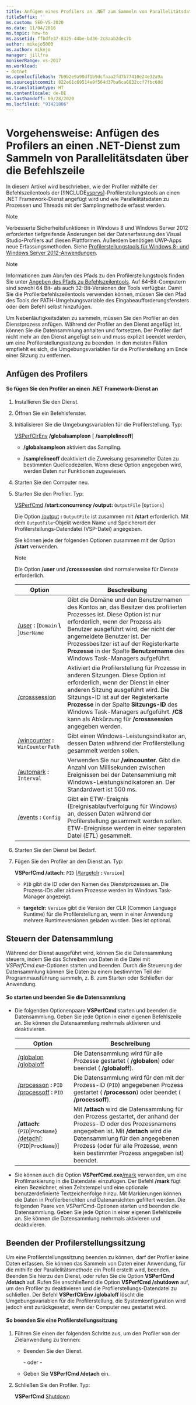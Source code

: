 ```yaml
---
title: Anfügen eines Profilers an .NET zum Sammeln von Parallelitätsdaten (Befehlszeile)
titleSuffix: ''
ms.custom: SEO-VS-2020
ms.date: 11/04/2016
ms.topic: how-to
ms.assetid: ffbdfe37-8325-44be-bd36-2c8aab2dec7b
author: mikejo5000
ms.author: mikejo
manager: jillfra
monikerRange: vs-2017
ms.workload:
- dotnet
ms.openlocfilehash: 7b9b2e9a90df1b9dcfaaa2fd7b77410e24e32a9a
ms.sourcegitcommit: 822e61c69514e9f564d37ba6ca6832ccf7fbc60d
ms.translationtype: HT
ms.contentlocale: de-DE
ms.lasthandoff: 09/28/2020
ms.locfileid: "91421806"
---
```

# <a name="how-to-attach-the-profiler-to-a-net-service-to-collect-concurrency-data-by-using-the-command-line"></a>Vorgehensweise: Anfügen des Profilers an einen .NET-Dienst zum Sammeln von Parallelitätsdaten über die Befehlszeile
In diesem Artikel wird beschrieben, wie der Profiler mithilfe der Befehlszeilentools der [!INCLUDE[vsprvs](../code-quality/includes/vsprvs_md.md)]-Profilerstellungstools an einen .NET Framework-Dienst angefügt wird und wie Parallelitätsdaten zu Prozessen und Threads mit der Samplingmethode erfasst werden.

> [!NOTE]
> Verbesserte Sicherheitsfunktionen in Windows 8 und Windows Server 2012 erforderten tiefgreifende Änderungen bei der Datenerfassung des Visual Studio-Profilers auf diesen Plattformen. Außerdem benötigen UWP-Apps neue Erfassungsmethoden. Siehe [Profilerstellungstools für Windows 8- und Windows Server 2012-Anwendungen](../profiling/performance-tools-on-windows-8-and-windows-server-2012-applications.md).

> [!NOTE]
> Informationen zum Abrufen des Pfads zu den Profilerstellungstools finden Sie unter [Angeben des Pfads zu Befehlszeilentools](../profiling/specifying-the-path-to-profiling-tools-command-line-tools.md). Auf 64-Bit-Computern sind sowohl 64 Bit- als auch 32-Bit-Versionen der Tools verfügbar. Damit Sie die Profilerbefehlszeilentools verwenden können, müssen Sie den Pfad des Tools der PATH-Umgebungsvariable des Eingabeaufforderungsfensters oder dem Befehl selbst hinzufügen.

 Um Nebenläufigkeitsdaten zu sammeln, müssen Sie den Profiler an den Dienstprozess anfügen. Während der Profiler an den Dienst angefügt ist, können Sie die Datensammlung anhalten und fortsetzen. Der Profiler darf nicht mehr an den Dienst angefügt sein und muss explizit beendet werden, um eine Profilerstellungssitzung zu beenden. In den meisten Fällen empfiehlt es sich, die Umgebungsvariablen für die Profilerstellung am Ende einer Sitzung zu entfernen.

## <a name="attach-the-profiler"></a>Anfügen des Profilers

#### <a name="to-attach-the-profiler-to-a-net-framework-service"></a>So fügen Sie den Profiler an einen .NET Framework-Dienst an

1. Installieren Sie den Dienst.

2. Öffnen Sie ein Befehlsfenster.

3. Initialisieren Sie die Umgebungsvariablen für die Profilerstellung. Typ:

     [VSPerfClrEnv](../profiling/vsperfclrenv.md) **/globalsampleon** [ **/samplelineoff**]

    - **/globalsampleon** aktiviert das Sampling.

    - **/samplelineoff** deaktiviert die Zuweisung gesammelter Daten zu bestimmten Quellcodezeilen. Wenn diese Option angegeben wird, werden Daten nur Funktionen zugewiesen.

4. Starten Sie den Computer neu.

5. Starten Sie den Profiler. Typ:

     [VSPerfCmd](../profiling/vsperfcmd.md) **/start:concurrency  /output:** `OutputFile` [`Options`]

     Die Option [/output](../profiling/output.md) **:** `OutputFile` ist zusammen mit **/start** erforderlich. Mit dem `OutputFile`-Objekt werden Name und Speicherort der Profilerstellungs-Datendatei (VSP-Datei) angegeben.

     Sie können jede der folgenden Optionen zusammen mit der Option **/start** verwenden.

    > [!NOTE]
    > Die Option **/user** und **/crosssession** sind normalerweise für Dienste erforderlich.

    |Option|Beschreibung|
    |------------|-----------------|
    |[/user](../profiling/user-vsperfcmd.md) **:** [`Domain` **\\** ]`UserName`|Gibt die Domäne und den Benutzernamen des Kontos an, das Besitzer des profilierten Prozesses ist. Diese Option ist nur erforderlich, wenn der Prozess als Benutzer ausgeführt wird, der nicht der angemeldete Benutzer ist. Der Prozessbesitzer ist auf der Registerkarte **Prozesse** in der Spalte **Benutzername** des Windows Task-Managers aufgeführt.|
    |[/crosssession](../profiling/crosssession.md)|Aktiviert die Profilerstellung für Prozesse in anderen Sitzungen. Diese Option ist erforderlich, wenn der Dienst in einer anderen Sitzung ausgeführt wird. Die Sitzungs-ID ist auf der Registerkarte **Prozesse** in der Spalte **Sitzungs-ID** des Windows Task-Managers aufgeführt. **/CS** kann als Abkürzung für **/crosssession** angegeben werden.|
    |[/wincounter](../profiling/wincounter.md) **:** `WinCounterPath`|Gibt einen Windows-Leistungsindikator an, dessen Daten während der Profilerstellung gesammelt werden sollen.|
    |[/automark](../profiling/automark.md) **:** `Interval`|Verwenden Sie nur **/wincounter**. Gibt die Anzahl von Millisekunden zwischen Ereignissen bei der Datensammlung mit Windows-Leistungsindikatoren an. Der Standardwert ist 500 ms.|
    |[/events](../profiling/events-vsperfcmd.md) **:** `Config`|Gibt ein ETW-Ereignis (Ereignisablaufverfolgung für Windows) an, dessen Daten während der Profilerstellung gesammelt werden sollen. ETW-Ereignisse werden in einer separaten Datei (*ETL*) gesammelt.|

6. Starten Sie den Dienst bei Bedarf.

7. Fügen Sie den Profiler an den Dienst an. Typ:

     **VSPerfCmd /attach:** `PID` [[/targetclr](../profiling/targetclr.md) **:** `Version`]

    - `PID` gibt die ID oder den Namen des Dienstprozesses an. Die Prozess-IDs aller aktiven Prozesse werden im Windows Task-Manager angezeigt.

    - **targetclr:** `Version` gibt die Version der CLR (Common Language Runtime) für die Profilerstellung an, wenn in einer Anwendung mehrere Runtimeversionen geladen wurden. Dies ist optional.

## <a name="control-data-collection"></a>Steuern der Datensammlung
 Während der Dienst ausgeführt wird, können Sie die Datensammlung steuern, indem Sie das Schreiben von Daten in die Datei mit *VSPerfCmd.exe*-Optionen starten und beenden. Durch die Steuerung der Datensammlung können Sie Daten zu einem bestimmten Teil der Programmausführung sammeln, z. B. zum Starten oder Schließen der Anwendung.

#### <a name="to-start-and-stop-data-collection"></a>So starten und beenden Sie die Datensammlung

- Die folgenden Optionenpaare **VSPerfCmd** starten und beenden die Datensammlung. Geben Sie jede Option in einer eigenen Befehlszeile an. Sie können die Datensammlung mehrmals aktivieren und deaktivieren.

    |Option|Beschreibung|
    |------------|-----------------|
    |[/globalon /globaloff](../profiling/globalon-and-globaloff.md)|Die Datensammlung wird für alle Prozesse gestartet ( **/globalon**) oder beendet ( **/globaloff**).|
    |[/processon](../profiling/processon-and-processoff.md) **:** `PID` [/processoff](../profiling/processon-and-processoff.md) **:** `PID`|Die Datensammlung wird für den mit der Prozess-ID (`PID`) angegebenen Prozess gestartet ( **/processon**) oder beendet ( **/processoff**).|
    |**/attach:** {`PID`&#124;`ProcName`} [/detach](../profiling/detach.md)[:{`PID`&#124;`ProcName`}]|Mit **/attach** wird die Datensammlung für den Prozess gestartet, der anhand der Prozess-ID oder des Prozessnamens angegeben ist. Mit **/detach** wird die Datensammlung für den angegebenen Prozess (oder für alle Prozesse, wenn kein bestimmter Prozess angegeben ist) beendet.|

- Sie können auch die Option **VSPerfCmd.exe**[/mark](../profiling/mark.md) verwenden, um eine Profilmarkierung in die Datendatei einzufügen. Der Befehl **/mark** fügt einen Bezeichner, einen Zeitstempel und eine optionale benutzerdefinierte Textzeichenfolge hinzu. Mit Markierungen können die Daten in Profilerberichten und Datenansichten gefiltert werden. Die folgenden Paare von VSPerfCmd-Optionen starten und beenden die Datensammlung. Geben Sie jede Option in einer eigenen Befehlszeile an. Sie können die Datensammlung mehrmals aktivieren und deaktivieren.

## <a name="end-the-profiling-session"></a>Beenden der Profilerstellungssitzung
 Um eine Profilerstellungssitzung beenden zu können, darf der Profiler keine Daten erfassen. Sie können das Sammeln von Daten einer Anwendung, für die mithilfe der Parallelitätsmethode ein Profil erstellt wird, beenden. Beenden Sie hierzu den Dienst, oder rufen Sie die Option **VSPerfCmd /detach** auf. Rufen Sie anschließend die Option **VSPerfCmd /shutdown** auf, um den Profiler zu deaktivieren und die Profilerstellungs-Datendatei zu schließen. Der Befehl **VSPerfClrEnv /globaloff** löscht die Umgebungsvariablen für die Profilerstellung, die Systemkonfiguration wird jedoch erst zurückgesetzt, wenn der Computer neu gestartet wird.

#### <a name="to-end-a-profiling-session"></a>So beenden Sie eine Profilerstellungssitzung

1. Führen Sie einen der folgenden Schritte aus, um den Profiler von der Zielanwendung zu trennen:

    - Beenden Sie den Dienst.

         - oder -

    - Geben Sie **VSPerfCmd /detach** ein.

2. Schließen Sie den Profiler. Typ:

     **VSPerfCmd**  [Shutdown](../profiling/shutdown.md)
